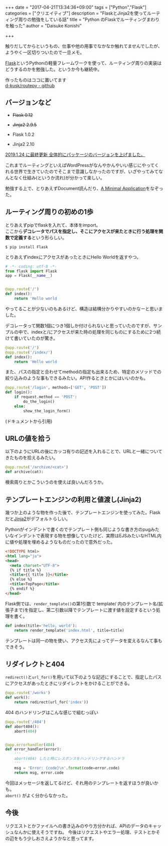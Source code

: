 +++
date = "2017-04-21T13:34:36+09:00"
tags = ["Python","Flask"]
categories = ["クリエイティブ"]
description = "FlaskとJinja2を使ってルーティング周りの勉強をしている話"
title = "Python のFlaskでルーティングまわりを触った"
author = "Daisuke Konishi"

+++

触りだしてからというもの、仕事や他の用事でなかなか触れてませんでしたが、ようやく一区切りついたので一旦メモ。

[Flask](http://flask.pocoo.org/docs/0.12/)というPythonの軽量フレームワークを使って、ルーティング周りの実装はどうするのかを勉強した。というか今も継続中。

作ったものはココに置いてます  
[d-kusk/routepy - github](https://github.com/d-kusk/routepy)

## バージョンなど
* <del>Flask 0.12</del>
* <del>Jinja2 2.9.5</del>


* Flask 1.0.2
* Jinja2 2.10

<ins datetime="2019-01-24 00:12:00">2019.1.24 に最終更新 全体的にパッケージのバージョンを上げました。</ins>

これまでルーティングといえばWordPressがなんやかんやいい感じにやってくれる世界で生きていたのでそこまで意識しなかったのですが、いざやってみてなんとなく仕組み(というか流れ)が分かって楽しい。

勉強する上で、とりあえずDocument読んだり、[A Minimal Application](http://flask.pocoo.org/docs/0.12/quickstart/#a-minimal-application)をなぞった。


## ルーティング周りの初めの1歩
とりあえずpipでflaskを入れて、本体をimport。  
ここから**デコレータでパスを指定し、そこにアクセスが来たときに行う処理を関数で定義する**という形らしい。

```shell
$ pip install Flask
```

とりあえずindexにアクセスがあったときにHello Worldを返すやつ。

```python
# -*- coding: utf-8 -*-
from flask import Flask
app = Flask(__name__)


@app.route('/')
def index():
    return 'Hello world
```

やってることが少ないのもあるけど、構造は結構分かりやすいのかなーと思いました。

デコレータって関数1個につき1個しか付けられないと思っていたのですが、サンプルの中で、indexと/にアクセスが来た時の処理を同じものにするために2つ続けて書いていたのが驚き。

```python
@app.route('/')
@app.route('/index/')
def index():
    return 'Hello world
```

また、パスの指定と合わせてmethodの指定も出来るため、特定のメソッドでの絞り込みのような事もできるみたい。API作るときとかにはいいのかも。

```python
@app.route('/login', methods=['GET', 'POST'])
def login():
    if request.method == 'POST':
        do_the_login()
    else:
        show_the_login_form()
```
(ドキュメントから引用)


## URLの値を拾う
以下のようにURLの後にカッコ有りの記述を入れることで、URLと一緒についてきたものを拾えるみたい。

```python
@app.route('/archive/<cat>')
def archive(cat):
```

検索周りとかこういうのを使えば良いんだろうか。


## テンプレートエンジンの利用と値渡し(Jinja2)
幾つか上のような物を作った後で、テンプレートエンジンを使ってみた。Flaskだと[Jinja2](http://jinja.pocoo.org/docs/2.10/)がデフォルトらしい。

Pythonがインデントで書くのでテンプレート側も同じような書き方のpugみたいなインデントで表現する物を想像していたけど、実際はEJSみたいなHTML内に値や処理を埋めるようなものだったので意外だった。

```html
<!DOCTYPE html>
<html lang="ja">
<head>
  <meta charset="UTF-8">
  {% if title %}
  <title>{{ title }}</title>
  {% else %}
  <title>TopPage</title>
  {% endif %}
</head>
```


Flask側では、``render_template()``の第1引数で template/ 内のテンプレート名(拡張子まで)を指定し、第二引数以降でテンプレートに渡す値を設定するという処理を書く。

```python
def index(title='hello, world'):
    return render_template('index.html', title=title)
```

テンプレートは同一の物を使い、アクセス先によってデータを変えるなんて事もできそう。

## リダイレクトと404
``redirect()``と``url_for()``を用いて以下のような記述にすることで、指定したパスにアクセスがあったときにリダイレクトをかけることができる。

```python
@app.route('/works')
def work():
    return redirect(url_for('index'))
```

404 のハンドリングはこんな感じで組むっぽい

```python
@app.route('/404')
def abort404():
    abort(404)


@app.errorhandler(404)
def error_handler(error):
    '''
    abort(404) したと時にレスポンスをハンドリングするハンドラ
    '''
    msg = 'Error: {code}\n'.format(code=error.code)
    return msg, error.code
```

今回はメッセージを返してるけど、それ用のテンプレートを返すほうが良いかも。  
``abort()`` がよく分からなかった。

## 今後
リクエストとかファイルへの書き込みのやり方分かれば、APIのデータのキャッシュなんかに使えそうですね。
今後はリクエストやエラー処理、テストとかその辺をもう少しおさえようかなと思ってます。
